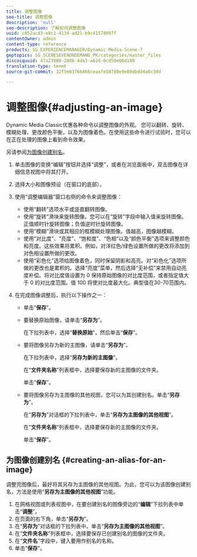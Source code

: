 ```yaml
---
title: 调整图像
seo-title: 调整图像
description: 'null'
seo-description: 了解如何调整图像
uuid: c052acd3-e8c1-4134-ad21-b9c41578097f
contentOwner: admin
content-type: reference
products: SG_EXPERIENCEMANAGER/Dynamic-Media-Scene-7
geptopics: SG_SCENESEVENONDEMAND_PK/categories/master_files
discoiquuid: 47a23980-2886-4da3-ab2d-6cd50e00d188
translation-type: tm+mt
source-git-commit: 32f5e03766466ceaafe58780e9e80dbdd4a0c3dd

---
```



# 调整图像{#adjusting-an-image}

Dynamic Media Classic优惠各种命令以调整图像的外观。 您可以翻转、旋转、模糊处理、更改颜色平衡，以及为图像着色。在使用这些命令进行试验时，您可以在正在处理的图像上看到命令效果。

另请参阅[为图像创建别名](adjusting-image.md#creating_an_alias_for_an_image)。

1. 单击图像的变换“编辑”按钮并选择“调整”，或者在浏览面板中，双击图像在详细信息视图中将其打开。
1. 选择大小和图像预设（在窗口的底部）。
1. 使用“调整编辑器”窗口右侧的命令来调整图像：

   * 使用“翻转”选项水平或竖直翻转图像。
   * 使用“旋转”滑块来旋转图像。您可以在“旋转”字段中输入值来旋转图像。正值顺时针旋转图像；负值逆时针旋转图像。
   * 使用“模糊”滑块或其相应的框模糊处理图像。值越高，图像越模糊。
   * 使用“对比度”、“亮度”、“饱和度”、“色相”以及“颜色平衡”选项来调整颜色和亮度。这些效果将累积。例如，对洋红色/绿色设置所做的更改将添加到对色相设置所做的更改。
   * 使用“彩色化”选项给图像着色，同时保留阴影和高亮。对“彩色化”选项所做的更改也是累积的。选择“亮度”菜单，然后选择“无补偿”来禁用自动亮度补偿。将对比度值设置为 0 保持原始图像的对比度范围，或者指定值大于 0 的对比度范围。值 100 将使对比度最大化。典型值在30-70范围内。

1. 在完成图像调整后，执行以下操作之一：

   * 单击“**保存**”。
   * 要替换原始图像，请单击“**另存为**”。

      在下拉列表中，选择“**替换原始**”，然后单击“**保存**”。

   * 要将图像另存为新的主图像，请单击“**另存为**”。

      在下拉列表中，选择“**另存为新的主图像**”。

      在“**文件夹名称**”列表框中，选择要保存新的主图像的文件夹。

      单击“**保存**”。

   * 要将图像另存为主图像的其他视图，您可以为其创建别名。单击“**另存为**”。

      在“**另存为**”对话框的下拉列表中，单击“**另存为主图像的其他视图**”。

      在“**文件夹名称**”列表框中，选择要保存新的主图像的文件夹。

      单击“**保存**”。

## 为图像创建别名 {#creating-an-alias-for-an-image}

调整完图像后，最好将其另存为主图像的其他视图。为此，您可以为该图像创建别名，方法是使用“**另存为主图像的其他视图**”功能。

1. 在网格视图或列表视图中，在要创建别名的图像旁边的“**编辑**”下拉列表中单击“**调整**”。
1. 在页面的右下角，单击“**另存为**”。
1. 在“**另存为**”对话框的下拉列表中，单击“**另存为主图像的其他视图**”。
1. 在“**文件夹名称**”列表框中，选择要保存已创建别名的图像的文件夹。
1. 在“**文件名**”字段中，键入要用作别名的名称。
1. 单击“**保存**”。

